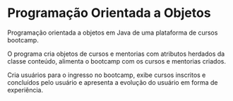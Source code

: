 # Programação Orientada a Objetos
Programação orientada a objetos em Java de uma plataforma de cursos bootcamp.

O programa cria objetos de cursos e mentorias com atributos herdados da classe conteúdo, alimenta o bootcamp com os cursos e mentorias criados.

Cria usuários para o ingresso no bootcamp, exibe cursos inscritos e concluídos pelo usuário e apresenta a evolução do usuário em forma de experiência.
